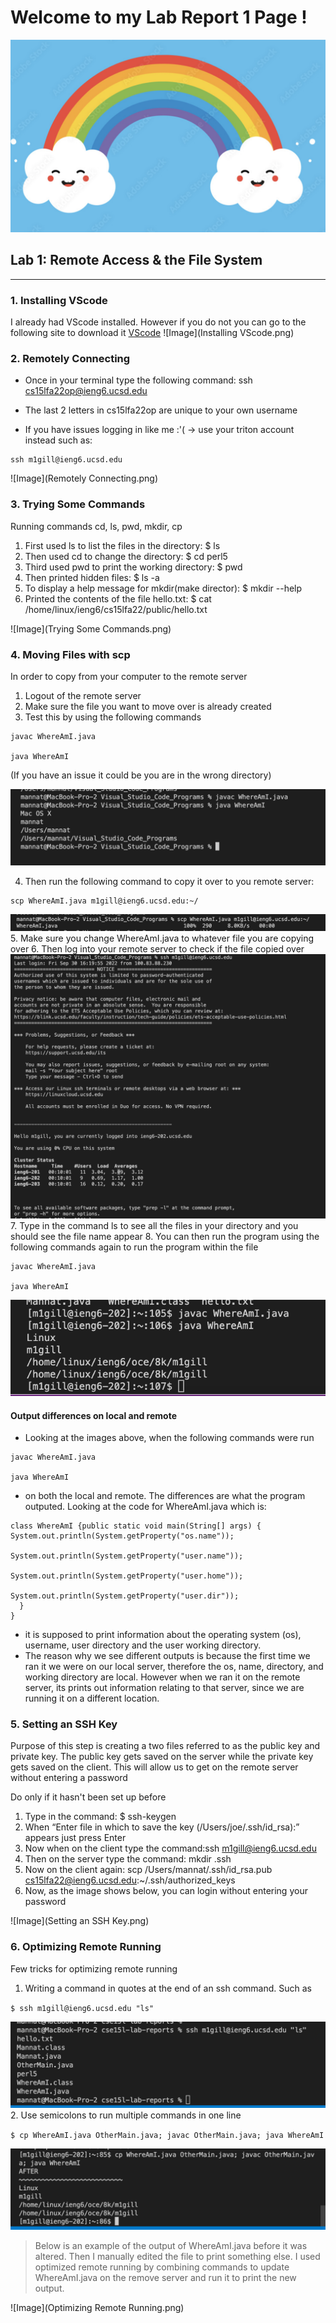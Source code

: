 # **Welcome to my Lab Report 1 Page !**


![Image](HappyRainbow.png)

## Lab 1: Remote Access & the File System
------
### 1. Installing VScode
I already had VScode installed. However if you do not you can go to the following site to download it [VScode](https://code.visualstudio.com/)
![Image](Installing VScode.png)

### 2. Remotely Connecting
* Once in your terminal type the following command: ssh cs15lfa22op@ieng6.ucsd.edu

* The last 2 letters in cs15lfa22op are unique to your own username

* If you have issues logging in like me :'(  -> use your triton account instead such as: 

```
ssh m1gill@ieng6.ucsd.edu
```

![Image](Remotely Connecting.png)

### 3. Trying Some Commands
Running commands cd, ls, pwd, mkdir, cp 
1. First used ls to list the files in the directory: $ ls 
2. Then used cd to change the directory: $ cd perl5
3. Third used pwd to print the working directory: $ pwd
4. Then printed hidden files: $ ls -a
5. To display a help message for mkdir(make director): $ mkdir --help
6. Printed the contents of the file hello.txt: $ cat /home/linux/ieng6/cs15lfa22/public/hello.txt

![Image](Trying Some Commands.png)

### 4. Moving Files with scp
In order to copy from your computer to the remote server
1. Logout of the remote server
2. Make sure the file you want to move over is already created 
3. Test this by using the following commands

```
javac WhereAmI.java

java WhereAmI
```

(If you have an issue it could be you are in the wrong directory)

![Image](MovingWithSCP_step1.png)

4. Then run the following command to copy it over to you remote server: 

```
scp WhereAmI.java m1gill@ieng6.ucsd.edu:~/
```

![Image](MovingWithSCP_Step2.png)
5. Make sure you change WhereAmI.java to whatever file you are copying over
6. Then log into your remote server to check if the file copied over 
![Image](MovingWithSCP_Step3.png)
7. Type in the command ls to see all the files in your directory and you should see the file name appear 
8. You can then run the program using the following commands again to run the program within the file

```
javac WhereAmI.java

java WhereAmI
```

![Image](MovingWithSCP_LastStep.png)

#### Output differences on local and remote
* Looking at the images above, when the following commands were run 

```
javac WhereAmI.java

java WhereAmI
```

* on both the local and remote. The differences are what the program outputed. Looking at the code for WhereAmI.java which is:

```
class WhereAmI {public static void main(String[] args) {
System.out.println(System.getProperty("os.name"));

System.out.println(System.getProperty("user.name"));

System.out.println(System.getProperty("user.home"));

System.out.println(System.getProperty("user.dir"));
  }
}  
```

* it is supposed to print information about the operating system (os), username, user directory and the user working directory. 
* The reason why we see different outputs is because the first time we ran it we were on our local server, therefore the os, name, directory, and working directory are local. However when we ran it on the remote server, its prints out information relating to that server, since we are running it on a different location. 

### 5. Setting an SSH Key
Purpose of this step is creating a two files referred to as the public key and private key. The public key gets saved on the server while the private key gets saved on the client. This will allow us to get on the remote server without entering a password

Do only if it hasn't been set up before 
1. Type in the command: $ ssh-keygen
2. When “Enter file in which to save the key (/Users/joe/.ssh/id_rsa):” appears just press Enter
3. Now when on the client type the command:ssh m1gill@ieng6.ucsd.edu
4. Then on the server type the command: mkdir .ssh
5. Now on the client again: scp /Users/mannat/.ssh/id_rsa.pub cs15lfa22@ieng6.ucsd.edu:~/.ssh/authorized_keys
6. Now, as the image shows below, you can login without entering your password 

![Image](Setting an SSH Key.png)

### 6. Optimizing Remote Running
Few tricks for optimizing remote running 
1. Writing a command in quotes at the end of an ssh command. Such as 

`
$ ssh m1gill@ieng6.ucsd.edu "ls"
`

![Image](OptimizedRemoteRunningEx1.png)
2. Use semicolons to run multiple commands in one line 

`
$ cp WhereAmI.java OtherMain.java; javac OtherMain.java; java WhereAmI
`

![Image](OptimizedRemoteRunningEx2.png)

>Below is an example of the output of WhereAmI.java before it was altered. 
Then I manually edited the file to print something else. I used optimized remote running by combining commands to update WhereAmI.java on the remove server and run it to print the new output. 

![Image](Optimizing Remote Running.png)



